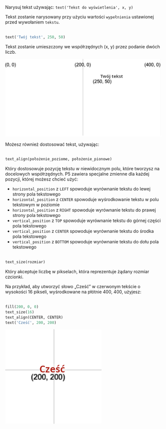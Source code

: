 Narysuj tekst używając: `text('Tekst do wyświetlenia', x, y)`

Tekst zostanie narysowany przy użyciu wartości `wypełnienia` ustawionej przed wywołaniem `tekstu`.

```python

text('Twój tekst', 250, 50)

```

Tekst zostanie umieszczony we współrzędnych (x, y) przez podanie dwóch liczb.

!['Twój tekst' pojawia się na siatce z pozycją (250, 50) zaznaczoną w lewym dolnym rogu.](images/text_grid.png)

Możesz również dostosować tekst, używając:

```python

text_align(położenie_poziome, położenie_pionowe) 

```

Który dostosowuje pozycję tekstu w niewidocznym polu, które tworzysz na docelowych współrzędnych. P5 zawiera specjalne zmienne dla każdej pozycji, której możesz chcieć użyć:

 - `horizontal_position` z `LEFT` spowoduje wyrównanie tekstu do lewej strony pola tekstowego
 - `horizontal_position` z `CENTER` spowoduje wyśrodkowanie tekstu w polu tekstowym w poziomie
 - `horizontal_position` z `RIGHT` spowoduje wyrównanie tekstu do prawej strony pola tekstowego
 - `vertical_position` z `TOP` spowoduje wyrównanie tekstu do górnej części pola tekstowego
 - `vertical_position` z `CENTER` spowoduje wyrównanie tekstu do środka pola tekstowego
 - `vertical_position` z `BOTTOM` spowoduje wyrównanie tekstu do dołu pola tekstowego

```python

text_size(rozmiar)

```

Który akceptuje liczbę w pikselach, która reprezentuje żądany rozmiar czcionki.

Na przykład, aby utworzyć słowo „Cześć” w czerwonym tekście o wysokości 16 pikseli, wyśrodkowane na płótnie 400, 400, użyjesz:

```python

fill(200, 0, 0)
text_size(16)
text_align(CENTER, CENTER)
text('Cześć', 200, 200)

```

!['Cześć' pojawia się na czerwono, wyśrodkowany na siatce oznaczonej (200, 200).](images/all_features.png)
